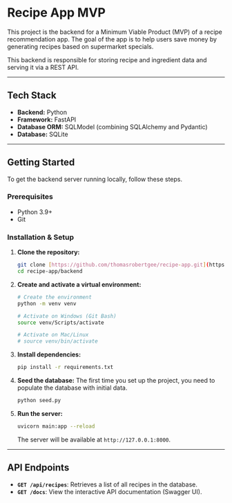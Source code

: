 # Recipe App MVP

This project is the backend for a Minimum Viable Product (MVP) of a recipe recommendation app. The goal of the app is to help users save money by generating recipes based on supermarket specials.

This backend is responsible for storing recipe and ingredient data and serving it via a REST API.

---

## Tech Stack

- **Backend:** Python
- **Framework:** FastAPI
- **Database ORM:** SQLModel (combining SQLAlchemy and Pydantic)
- **Database:** SQLite

---

## Getting Started

To get the backend server running locally, follow these steps.

### Prerequisites

- Python 3.9+
- Git

### Installation & Setup

1.  **Clone the repository:**
    ```sh
    git clone [https://github.com/thomasrobertgee/recipe-app.git](https://github.com/thomasrobertgee/recipe-app.git)
    cd recipe-app/backend
    ```

2.  **Create and activate a virtual environment:**
    ```sh
    # Create the environment
    python -m venv venv

    # Activate on Windows (Git Bash)
    source venv/Scripts/activate

    # Activate on Mac/Linux
    # source venv/bin/activate
    ```

3.  **Install dependencies:**
    ```sh
    pip install -r requirements.txt
    ```

4.  **Seed the database:**
    The first time you set up the project, you need to populate the database with initial data.
    ```sh
    python seed.py
    ```

5.  **Run the server:**
    ```sh
    uvicorn main:app --reload
    ```
    The server will be available at `http://127.0.0.1:8000`.

---

## API Endpoints

- **`GET /api/recipes`**: Retrieves a list of all recipes in the database.
- **`GET /docs`**: View the interactive API documentation (Swagger UI).